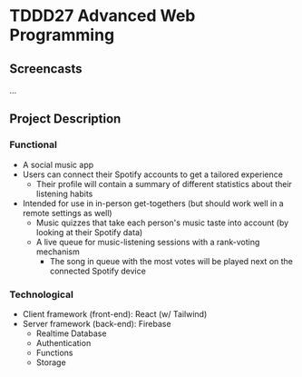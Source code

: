 # TDDD27 Advanced Web Programming

## Screencasts

...

## Project Description

### Functional

- A social music app
- Users can connect their Spotify accounts to get a tailored experience
  - Their profile will contain a summary of different statistics about their listening habits
- Intended for use in in-person get-togethers (but should work well in a remote settings as well)
  - Music quizzes that take each person's music taste into account (by looking at their Spotify data)
  - A live queue for music-listening sessions with a rank-voting mechanism
    - The song in queue with the most votes will be played next on the connected Spotify device

### Technological

- Client framework (front-end): React (w/ Tailwind)
- Server framework (back-end): Firebase
    - Realtime Database
    - Authentication
    - Functions
    - Storage

